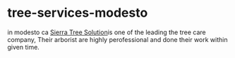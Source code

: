 # tree-services-modesto
in modesto ca [Sierra Tree Solution](https://treeservicesmodesto.org/)is one of the leading the tree care company, Their arborist are highly perofessional and done their work within given time.
